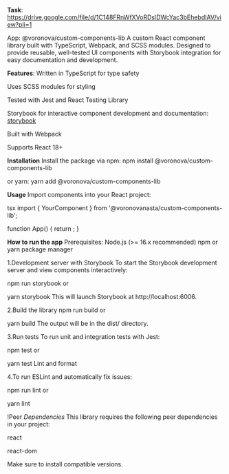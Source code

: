 **Task**: https://drive.google.com/file/d/1C148FRnWfXVoRDslDWcYac3bEhebdIAV/view?pli=1

App: @voronova/custom-components-lib
A custom React component library built with TypeScript, Webpack, and SCSS modules. Designed to provide reusable, well-tested UI components with Storybook integration for easy documentation and development.

**Features**:
Written in TypeScript for type safety

Uses SCSS modules for styling

Tested with Jest and React Testing Library

Storybook for interactive component development and documentation: [storybook](https://voronova-custom-components-storybook.netlify.app/?path=/docs/components-button--docs)

Built with Webpack

Supports React 18+

**Installation**
Install the package via npm:
npm install @voronova/custom-components-lib

or yarn:
yarn add @voronova/custom-components-lib

**Usage**
Import components into your React project:

tsx
import { YourComponent } from '@voronovanasta/custom-components-lib';

function App() {
return <YourComponent />;
}

**How to run the app**
Prerequisites:
Node.js (>= 16.x recommended)
npm or yarn package manager

1.Development server with Storybook
To start the Storybook development server and view components interactively:

npm run storybook
or

yarn storybook
This will launch Storybook at http://localhost:6006.

2.Build the library
npm run build
or

yarn build
The output will be in the dist/ directory.

3.Run tests
To run unit and integration tests with Jest:

npm test
or

yarn test
Lint and format

4.To run ESLint and automatically fix issues:

npm run lint
or

yarn lint

!Peer _Dependencies_
This library requires the following peer dependencies in your project:

react

react-dom

Make sure to install compatible versions.
